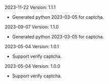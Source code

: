 2023-11-22 Version: 1.1.1
- Generated python 2023-03-05 for captcha.

2023-09-07 Version: 1.1.0
- Generated python 2023-03-05 for captcha.

2023-05-04 Version: 1.0.1
- Support verify captcha.

2023-05-04 Version: 1.0.0
- Support verify captcha.

